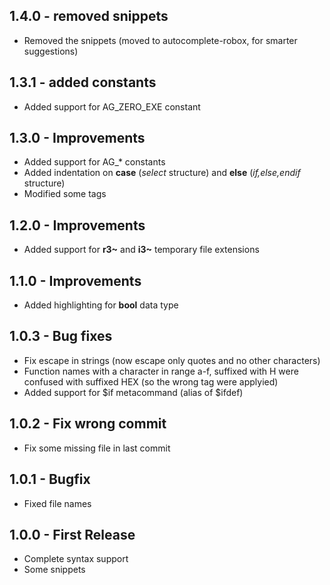 ## 1.4.0 - removed snippets
* Removed the snippets (moved to autocomplete-robox, for smarter suggestions)

## 1.3.1 - added constants
* Added support for AG_ZERO_EXE constant

## 1.3.0 - Improvements
* Added support for AG_* constants
* Added indentation on **case** (*select* structure) and **else** (*if,else,endif* structure)
* Modified some tags

## 1.2.0 - Improvements
* Added support for **r3~** and **i3~** temporary file extensions

## 1.1.0 - Improvements
* Added highlighting for **bool** data type

## 1.0.3 - Bug fixes
* Fix escape in strings (now escape only quotes and no other characters)
* Function names with a character in range a-f, suffixed with H were confused with suffixed
  HEX (so the wrong tag were applyied)
* Added support for $if metacommand (alias of $ifdef)

## 1.0.2 - Fix wrong commit
* Fix some missing file in last commit

## 1.0.1 - Bugfix
* Fixed file names

## 1.0.0 - First Release
* Complete syntax support
* Some snippets

